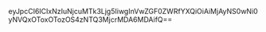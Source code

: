 eyJpcCI6ICIxNzIuNjcuMTk3Ljg5IiwgInVwZGF0ZWRfYXQiOiAiMjAyNS0wNi0yNVQxOToxOTozOS4zNTQ3MjcrMDA6MDAifQ==
